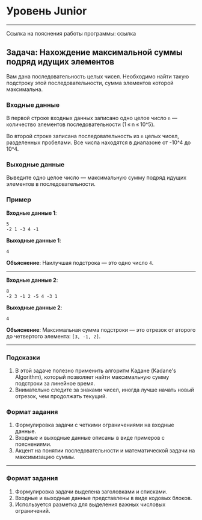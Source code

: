 # Уровень Junior
---

Ссылка на пояснения работы программы: ссылка

## Задача: Нахождение максимальной суммы подряд идущих элементов

Вам дана последовательность целых чисел. Необходимо найти такую подстроку этой последовательности, сумма элементов которой максимальна.

### Входные данные
В первой строке входных данных записано одно целое число `n` — количество элементов последовательности (1 ≤ n ≤ 10^5).

Во второй строке записана последовательность из `n` целых чисел, разделенных пробелами. Все числа находятся в диапазоне от -10^4 до 10^4.

### Выходные данные
Выведите одно целое число — максимальную сумму подряд идущих элементов в последовательности.

### Пример

**Входные данные 1**:
```
5
-2 1 -3 4 -1
```

**Выходные данные 1**:
```
4
```

**Объяснение**: Наилучшая подстрока — это одно число `4`.

---

**Входные данные 2**:
```
8
-2 3 -1 2 -5 4 -3 1
```

**Выходные данные 2**:
```
4
```

**Объяснение**: Максимальная сумма подстроки — это отрезок от второго до четвертого элемента: `[3, -1, 2]`.

---

### Подсказки
1. В этой задаче полезно применить алгоритм Кадане (Kadane's Algorithm), который позволяет найти максимальную сумму подстроки за линейное время.
2. Внимательно следите за знаками чисел, иногда лучше начать новый отрезок, чем продолжать текущий.

### Формат задания
1. Формулировка задачи с четкими ограничениями на входные данные.
2. Входные и выходные данные описаны в виде примеров с пояснениями.
3. Акцент на понятии последовательности и математической задачи на максимизацию суммы.

---

### Формат задания
1. Формулировка задачи выделена заголовками и списками.
2. Входные и выходные данные представлены в виде кодовых блоков.
3. Используется разметка для выделения важных числовых ограничений.
